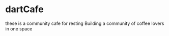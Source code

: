 # dartCafe
these is a community cafe for resting
Building a community of coffee lovers in one space 
 
 

 
 
 
 
